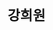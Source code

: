 ---
name: kang-heewon
title: 강희원
github: https://github.com/kang-heewon
image: https://avatars0.githubusercontent.com/u/36758131
---